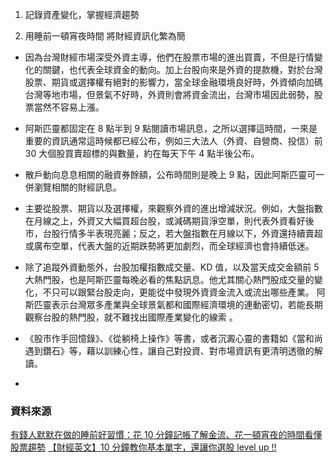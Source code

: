 1. 記錄資產變化，掌握經濟趨勢

2. 用睡前一頓宵夜時間 將財經資訊化繁為簡
  * 因為台灣財經市場深受外資主導，他們在股票市場的進出買賣，不但是行情變化的關鍵，也代表全球資金的動向。加上台股向來是外資的提款機，對於台灣股票、期貨或選擇權有絕對的影響力，當全球金融環境良好時，外資傾向加碼台灣等地市場，但景氣不好時，外資則會將資金流出，台灣市場因此弱勢，股票當然不容易上漲。

  * 阿斯匹靈都固定在 8 點半到 9 點閱讀市場訊息，之所以選擇這時間，一來是重要的資訊通常這時候都已經公布，例如三大法人（外資、自營商、投信）前 30 大個股買賣超標的與數量，約在每天下午 4 點半後公布。

  * 散戶動向息息相關的融資券餘額，公布時間則是晚上 9 點，因此阿斯匹靈可一併瀏覽相關的財經訊息。

  * 主要從股票、期貨以及選擇權，來觀察外資的進出增減狀況。例如，大盤指數在月線之上，外資又大幅買超台股，或減碼期貨淨空單，則代表外資看好後市，台股行情多半表現亮麗；反之，若大盤指數在月線以下，外資還持續賣超或廣布空單，代表大盤的近期跌勢將更加劇烈，而全球經濟也會持續低迷。

  * 除了追蹤外資動態外，台股加權指數成交量、KD 值，以及當天成交金額前 5 大熱門股，也是阿斯匹靈每晚必看的焦點訊息。他尤其關心熱門股成交量的變化，不只可以跟緊台股走向，更能從中發現外資資金流入或流出哪些產業。 阿斯匹靈表示台灣眾多產業與全球景氣都和國際經濟環境的連動密切，若能長期觀察台股的熱門股，就不難找出國際產業變化的線索 。

  * 《股市作手回憶錄》、《從躺椅上操作》等書，或者沉澱心靈的書籍如《當和尚遇到鑽石》等，藉以訓練心性，讓自己對投資、對市場資訊有更清明透徹的解讀。

  * 


### 資料來源
[有錢人默默在做的睡前好習慣：花 10 分鐘記帳了解金流、花一頓宵夜的時間看懂股票趨勢](https://buzzorange.com/techorange/2017/07/05/the-rich-before-sleep/)
[【財經英文】10 分鐘教你基本單字，還讓你選股 level up !!](http://tw.blog.voicetube.com/archives/56521)